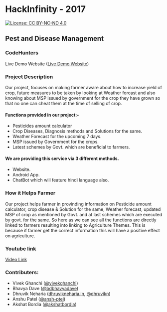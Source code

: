 # HackInfinity - 2017

[![License: CC BY-NC-ND 4.0](https://img.shields.io/badge/License-CC%20BY--NC--ND%204.0-lightgrey.svg)](https://creativecommons.org/licenses/by-nc-nd/4.0/)

## Pest and Disease Management
### CodeHunters

Live Demo Website  ([Live Demo Website](http://hackinfinity.dhruvikneharia.in/))

### Project Description

Our project,  focuses on making farmer aware about how to increase yield of crop, future measures to be taken by looking at Weather forcast and also knowing about MSP issued by government for the crop they have grown so that no one can cheat them at the time of selling of crop.
#### Functions provided in our project:-
- Pesticides amount calculator
- Crop Diseases, Diagnosis methods and Solutions for the same.
- Weather Forecast for the upcoming 7 days.
- MSP issued by Government for the crops.
- Latest schemes by Govt. which are beneficial to farmers.

#### We are providing this service via 3 different methods.
- Website.
- Android App.
- ChatBot which will feature hindi language also.

### How it Helps Farmer 

Our project helps farmer in provinding information on Pesticide amount calculator, crop disease & Solution for the same, Weather forecast, updated MSP of crop as mentioned by Govt. and at last schemes which are executed by govt. for the same. So here as we can see all the functions are directly linked to farmers resulting into linking to Agriculture Themes.
This is because if farmer get the correct information this will have a positive effect on agriculture.


### Youtube link
 [Video Link](https://www.youtube.com/watch?v=5AfLFhVDvNk&feature=youtu.be)


### Contributers:
- Vivek Ghanchi ([@vivekghanchi](https://github.com/vivekghanchi))
- Bhavya Dave  ([@bdbhavyadave](https://github.com/bdbhavyadave))
- Dhruvik Neharia ([dhruvikneharia.in](http://dhruvikneharia.in), [@dhruvikn](https://github.com/dhruvikn))
- Anshu Patel  ([@ansh-ptel](https://github.com/ansh-ptel))
- Akshat Bordia ([@akshatbordia](https://github.com/akshatbordia))
